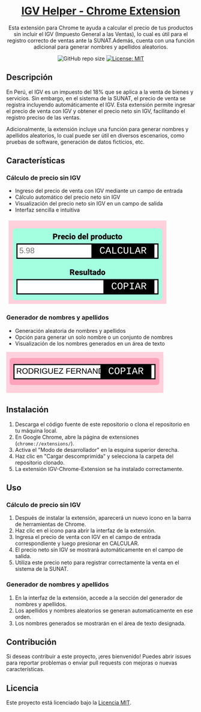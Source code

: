 <div align="center">

<h1 style="border-bottom: none">
    <b><a href="https://github.com/jospaquim/IGV-Helper-Chrome-Extension">IGV Helper - Chrome Extension</a></b>
</h1>

Esta extensión para Chrome te ayuda a calcular el precio de tus productos sin incluir el IGV (Impuesto General a las Ventas), lo cual es útil para el registro correcto de ventas ante la SUNAT.Además, cuenta con una función adicional para generar nombres y apellidos aleatorios.

![GitHub repo size](https://img.shields.io/github/repo-size/jospaquim/whatsapp-status-downloader)
[![License: MIT](https://img.shields.io/github/license/jospaquim/IGV-Helper-Chrome-Extension)](https://opensource.org/licenses/MIT)


</div>



## Descripción

En Perú, el IGV es un impuesto del 18% que se aplica a la venta de bienes y servicios. Sin embargo, en el sistema de la SUNAT, el precio de venta se registra incluyendo automáticamente el IGV. Esta extensión permite ingresar el precio de venta con IGV y obtener el precio neto sin IGV, facilitando el registro preciso de las ventas.

Adicionalmente, la extensión incluye una función para generar nombres y apellidos aleatorios, lo cual puede ser útil en diversos escenarios, como pruebas de software, generación de datos ficticios, etc.

## Características

### Cálculo de precio sin IGV
- Ingreso del precio de venta con IGV mediante un campo de entrada
- Cálculo automático del precio neto sin IGV
- Visualización del precio neto sin IGV en un campo de salida
- Interfaz sencilla e intuitiva

![Captura de pantalla del cálculo de precio sin IGV](./src/img/igv_helper.png)


### Generador de nombres y apellidos
- Generación aleatoria de nombres y apellidos
- Opción para generar un solo nombre o un conjunto de nombres
- Visualización de los nombres generados en un área de texto

![Captura de pantalla del generador de nombres y apellidos](./src/img/name_generator.png)


## Instalación

1. Descarga el código fuente de este repositorio o clona el repositorio en tu máquina local.
2. En Google Chrome, abre la página de extensiones (`chrome://extensions/`).
3. Activa el "Modo de desarrollador" en la esquina superior derecha.
4. Haz clic en "Cargar descomprimida" y selecciona la carpeta del repositorio clonado.
5. La extensión IGV-Chrome-Extension se ha instalado correctamente.

## Uso

### Cálculo de precio sin IGV
1. Después de instalar la extensión, aparecerá un nuevo icono en la barra de herramientas de Chrome.
2. Haz clic en el icono para abrir la interfaz de la extensión.
3. Ingresa el precio de venta con IGV en el campo de entrada correspondiente y luego presionar en CALCULAR.
4. El precio neto sin IGV se mostrará automáticamente en el campo de salida.
5. Utiliza este precio neto para registrar correctamente la venta en el sistema de la SUNAT.

### Generador de nombres y apellidos
1. En la interfaz de la extensión, accede a la sección del generador de nombres y apellidos.
3. Los apellidos y nombres aleatorios se generan automaticamente en ese orden.
4. Los nombres generados se mostrarán en el área de texto designada.

## Contribución

Si deseas contribuir a este proyecto, ¡eres bienvenido! Puedes abrir issues para reportar problemas o enviar pull requests con mejoras o nuevas características.

## Licencia

Este proyecto está licenciado bajo la [Licencia MIT](LICENSE).
